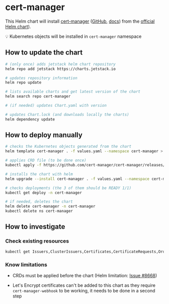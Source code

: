 # cert-manager

This Helm chart will install [cert-manager](https://cert-manager.io/) ([GitHub](https://github.com/cert-manager/cert-manager), [docs](https://cert-manager.io/docs/))
from the [official Helm chart](https://github.com/cert-manager/cert-manager/tree/master/deploy/charts/cert-manager)).

💡 Kubernetes objects will be installed in `cert-manager` namespace

## How to update the chart

```bash
# (only once) adds jetstack helm chart repository
helm repo add jetstack https://charts.jetstack.io

# updates repository information
helm repo update

# lists available charts and get latest version of the chart
helm search repo cert-manager

# (if needed) updates Chart.yaml with version

# updates Chart.lock (and downloads locally the charts)
helm dependency update
```

## How to deploy manually

```bash
# checks the Kubernetes objects generated from the chart
helm template cert-manager . -f values.yaml --namespace cert-manager > temp.yaml

# applies CRD file (to be done once)
kubectl apply -f https://github.com/cert-manager/cert-manager/releases/download/v1.10.0/cert-manager.crds.yaml

# installs the chart with helm
helm upgrade --install cert-manager . -f values.yaml --namespace cert-manager

# checks deployments (the 3 of them should be READY 1/1)
kubectl get deploy -n cert-manager

# if needed, deletes the chart
helm delete cert-manager -n cert-manager
kubectl delete ns cert-manager
```

## How to investigate

### Check existing resources

```bash
kubectl get Issuers,ClusterIssuers,Certificates,CertificateRequests,Orders,Challenges --all-namespaces
```

### Know limitations

* CRDs must be applied before the chart (Helm limitation: [Issue #8668](https://github.com/helm/helm/issues/8668))

* Let's Encrypt certificates can't be added to this chart as they require `cert-manager-webhook` to be working, it needs to be done in a second step
